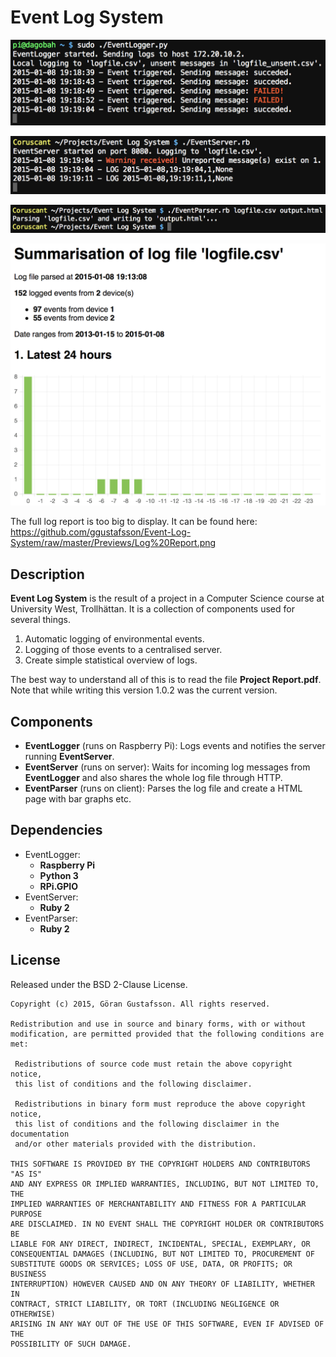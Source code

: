 Event Log System
================

![EventLogger](https://github.com/ggustafsson/Event-Log-System/raw/master/Previews/EventLogger.png)

![EventServer](https://github.com/ggustafsson/Event-Log-System/raw/master/Previews/EventServer.png)

![EventParser](https://github.com/ggustafsson/Event-Log-System/raw/master/Previews/EventParser.png)

![Log report](https://github.com/ggustafsson/Event-Log-System/raw/master/Previews/Log%20Report%20Shortened.png)

The full log report is too big to display. It can be found here:
https://github.com/ggustafsson/Event-Log-System/raw/master/Previews/Log%20Report.png

Description
-----------
**Event Log System** is the result of a project in a Computer Science course at
University West, Trollhättan. It is a collection of components used for several
things.

1. Automatic logging of environmental events.
2. Logging of those events to a centralised server.
3. Create simple statistical overview of logs.

The best way to understand all of this is to read the file **Project
Report.pdf**. Note that while writing this version 1.0.2 was the current
version.

Components
----------
- **EventLogger** (runs on Raspberry Pi): Logs events and notifies the server
  running **EventServer**.
- **EventServer** (runs on server): Waits for incoming log messages from
  **EventLogger** and also shares the whole log file through HTTP.
- **EventParser** (runs on client): Parses the log file and create a HTML page
  with bar graphs etc.

Dependencies
------------
- EventLogger:
  - **Raspberry Pi**
  - **Python 3**
  - **RPi.GPIO**
- EventServer:
  - **Ruby 2**
- EventParser:
  - **Ruby 2**

License
-------
Released under the BSD 2-Clause License.

    Copyright (c) 2015, Göran Gustafsson. All rights reserved.

    Redistribution and use in source and binary forms, with or without
    modification, are permitted provided that the following conditions are met:

     Redistributions of source code must retain the above copyright notice,
     this list of conditions and the following disclaimer.

     Redistributions in binary form must reproduce the above copyright notice,
     this list of conditions and the following disclaimer in the documentation
     and/or other materials provided with the distribution.

    THIS SOFTWARE IS PROVIDED BY THE COPYRIGHT HOLDERS AND CONTRIBUTORS "AS IS"
    AND ANY EXPRESS OR IMPLIED WARRANTIES, INCLUDING, BUT NOT LIMITED TO, THE
    IMPLIED WARRANTIES OF MERCHANTABILITY AND FITNESS FOR A PARTICULAR PURPOSE
    ARE DISCLAIMED. IN NO EVENT SHALL THE COPYRIGHT HOLDER OR CONTRIBUTORS BE
    LIABLE FOR ANY DIRECT, INDIRECT, INCIDENTAL, SPECIAL, EXEMPLARY, OR
    CONSEQUENTIAL DAMAGES (INCLUDING, BUT NOT LIMITED TO, PROCUREMENT OF
    SUBSTITUTE GOODS OR SERVICES; LOSS OF USE, DATA, OR PROFITS; OR BUSINESS
    INTERRUPTION) HOWEVER CAUSED AND ON ANY THEORY OF LIABILITY, WHETHER IN
    CONTRACT, STRICT LIABILITY, OR TORT (INCLUDING NEGLIGENCE OR OTHERWISE)
    ARISING IN ANY WAY OUT OF THE USE OF THIS SOFTWARE, EVEN IF ADVISED OF THE
    POSSIBILITY OF SUCH DAMAGE.
